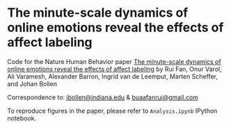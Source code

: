 # The minute-scale dynamics of online emotions reveal the effects of affect labeling

Code for the Nature Human Behavior paper [The minute-scale dynamics of online emotions reveal the effects of affect labeling]() by Rui Fan, Onur Varol, Ali Varamesh, Alexander Barron, Ingrid van de Leemput, Marten Scheffer, and Johan Bollen

Correspondence to: jbollen@indiana.edu & buaafanrui@gmail.com

To reproduce figures in the paper, please refer to `Analysis.ipynb` IPython notebook. 
